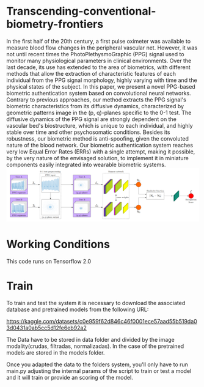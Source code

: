 # Transcending-conventional-biometry-frontiers
In the first half of the 20th century, a first pulse oximeter was available to measure blood flow changes in the peripheral vascular net. However, it was not until recent times the PhotoPlethysmoGraphic (PPG) signal used to monitor many physiological parameters in clinical environments. Over the last decade, its use has extended to the area of biometrics, with different methods that allow the extraction of characteristic features of each individual from the PPG signal morphology, highly varying with time and the physical states of the subject. In this paper, we present a novel PPG-based biometric authentication system based on convolutional neural networks. Contrary to previous approaches, our method extracts the PPG signal's biometric characteristics from its diffusive dynamics, characterized by geometric patterns image in the (p, q)-planes specific to the 0-1 test. The diffusive dynamics of the PPG signal are strongly dependent on the vascular bed's biostructure, which is unique to each individual, and highly stable over time and other psychosomatic conditions. Besides its robustness, our biometric method is anti-spoofing, given the convoluted nature of the blood network. Our biometric authentication system reaches very low Equal Error Rates (ERRs) with a single attempt, making it possible, by the very nature of the envisaged solution, to implement it in miniature components easily integrated into wearable biometric systems. 
![Alt text](diagrama_biometria.png?raw=true "System Blocks Diagram")

# Working Conditions
This code runs on Tensorflow 2.0
# Train
To train and test the system it is necessary to download the associated database and pretrained models from the following URL:

https://kaggle.com/datasets/c0e959f62d846c46f0001ece57aad55b519da03d0431a0ab5cc5d12fe6eb92a2

The Data have to be stored in data folder and divided by the image modality(crudas, filtradas, normalizadas). In the case of the pretrained models are stored in the models folder.

Once you adapted the data to the folders system, you'll only have to run main.py adjusting the internal params of the script to train or test a model and it will train or provide an scoring of the model.

